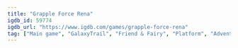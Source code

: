 ```yaml
---
title: "Grapple Force Rena"
igdb_id: 59774
igdb_url: "https://www.igdb.com/games/grapple-force-rena"
tag: ["Main game", "GalaxyTrail", "Friend & Fairy", "Platform", "Adventure", "Indie", "Single player", "Side view", "Action", "Fantasy"]
---
```


